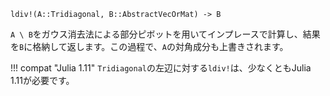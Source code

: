 ```
ldiv!(A::Tridiagonal, B::AbstractVecOrMat) -> B
```

`A \ B`をガウス消去法による部分ピボットを用いてインプレースで計算し、結果を`B`に格納して返します。この過程で、`A`の対角成分も上書きされます。

!!! compat "Julia 1.11"
    `Tridiagonal`の左辺に対する`ldiv!`は、少なくともJulia 1.11が必要です。

